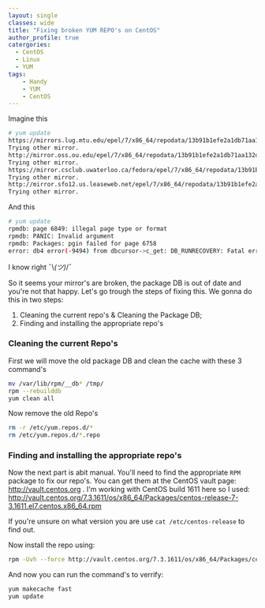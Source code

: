 ```yaml
---
layout: single
classes: wide
title: "Fixing broken YUM REPO's on CentOS"
author_profile: true
catergories:
  - CentOS 
  - Linux
  - YUM 
tags:
    - Handy
    - YUM
    - CentOS
---
```


Imagine this

```bash
# yum update
https://mirrors.lug.mtu.edu/epel/7/x86_64/repodata/13b91b1efe2a1db71aa132d76383fdb5311887958a910548546d58a5856e2c5d-primary.sqlite.xz: [Errno 14] HTTPS Error 404 - Not Found
Trying other mirror.
http://mirror.oss.ou.edu/epel/7/x86_64/repodata/13b91b1efe2a1db71aa132d76383fdb5311887958a910548546d58a5856e2c5d-primary.sqlite.xz: [Errno 14] HTTP Error 404 - Not Found
Trying other mirror.
https://mirror.csclub.uwaterloo.ca/fedora/epel/7/x86_64/repodata/13b91b1efe2a1db71aa132d76383fdb5311887958a910548546d58a5856e2c5d-primary.sqlite.xz: [Errno 14] HTTPS Error 404 - Not Found
Trying other mirror.
http://mirror.sfo12.us.leaseweb.net/epel/7/x86_64/repodata/13b91b1efe2a1db71aa132d76383fdb5311887958a910548546d58a5856e2c5d-primary.sqlite.xz: [Errno 14] HTTP Error 404 - Not Found
Trying other mirror.
```

And this

```bash
# yum update
rpmdb: page 6849: illegal page type or format
rpmdb: PANIC: Invalid argument
rpmdb: Packages: pgin failed for page 6758
error: db4 error(-9494) from dbcursor->c_get: DB_RUNRECOVERY: Fatal error, run database recovery
```

I know right  ¯\\_(ツ)_/¯

So it seems your mirror's are broken, the package DB is out of date and you're not that happy. Let's go trough the steps of fixing this. We gonna do this in two steps:

1. Cleaning the current repo's & Cleaning the Package DB;
2. Finding and installing the appropriate repo's

### Cleaning the current Repo's
First we will move the old package DB and clean the cache with these 3 command's

```bash
mv /var/lib/rpm/__db* /tmp/
rpm --rebuilddb
yum clean all
```

Now remove the old Repo's
```bash
rm -r /etc/yum.repos.d/*
rm /etc/yum.repos.d/*.repo
```

### Finding and installing the appropriate repo's
Now the next part is abit manual. You'll need to find the appropriate `RPM` package to fix our repo's. You can get them at the CentOS vault page: http://vault.centos.org . I'm working with CentOS build 1611 here so I used: http://vault.centos.org/7.3.1611/os/x86_64/Packages/centos-release-7-3.1611.el7.centos.x86_64.rpm

If you're unsure on what version you are use `cat /etc/centos-release` to find out.

Now install the repo using:

```bash
rpm -Uvh --force http://vault.centos.org/7.3.1611/os/x86_64/Packages/centos-release-7-3.1611.el7.centos.x86_64.rpm 
```

And now you can run the command's to verrify:
```bash   
yum makecache fast
yum update
```